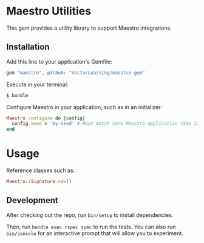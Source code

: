 # Maestro Utilities

This gem provides a utility library to support Maestro integrations.

## Installation

Add this line to your application's Gemfile:

```ruby
gem "maestro", github: "VectorLearning/maestro-gem"
```

Execute in your terminal:

```sh
$ bundle
```

Configure Maestro in your application, such as in an initializer:

```ruby
Maestro.configure do |config|
  config.seed = 'my-seed' # Must match core Maestro application (See Jason)
end
```

# Usage

Reference classes such as:

```ruby
Maestro::Signature.new()
```

## Development

After checking out the repo, run `bin/setup` to install dependencies.

Then, run `bundle exec rspec spec` to run the tests. You can also run
`bin/console` for an interactive prompt that will allow you to
experiment.
